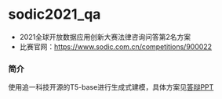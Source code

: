 # sodic2021_qa
- 2021全球开放数据应用创新大赛法律咨询问答第2名方案
- 比赛官网：https://www.sodic.com.cn/competitions/900022
### 简介

使用追一科技开源的T5-base进行生成式建模，具体方案见[答辩PPT](【2021SODiC】法律咨询智能问答-TCCI-答辩路演PPT.pdf)
